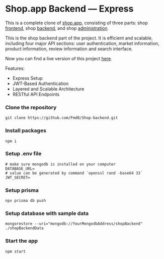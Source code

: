 # Shop.app Backend — Express

This is a complete clone of [shop.app](https://shop.app), consisting of three parts: shop [frontend](https://github.com/Fmd0/Shop.app-frontend), shop [backend](https://github.com/Fmd0/Shop-backend), and shop [administration](https://github.com/Fmd0/Shop-administration-nextjs).

This is the shop backend part of the project. It is efficient and scalable, including four major API sections: user authentication, market information, product information, review information and search interface.

Now you can find a live version of this project [here](https://fmd0.github.io/pages/shop/).


Features:

- Express Setup 
- JWT-Based Authentication
- Layered and Scalable Architecture
- RESTful API Endpoints

### Clone the repository

```shell
git clone https://github.com/Fmd0/Shop-backend.git
```

### Install packages

```shell
npm i
```

### Setup .env file

```env
# make sure mongodb is installed on your computer
DATABASE_URL=
# value can be generated by command `openssl rand -base64 33`
JWT_SECRET=
```

### Setup prisma

```shell
npx prisma db push
```

### Setup database with sample data

```shell
mongorestore --uri="mongodb://YourMongodbAddress/shopBackend" ./shopBackendData
```

### Start the app

```shell
npm start
```
